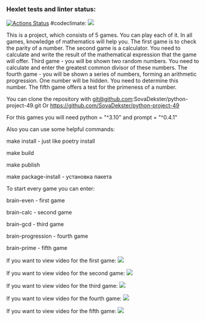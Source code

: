 ### Hexlet tests and linter status:
[![Actions Status](https://github.com/SovaDekster/python-project-49/workflows/hexlet-check/badge.svg)](https://github.com/SovaDekster/python-project-49/actions)
#codeclimate: 
<a href="https://codeclimate.com/github/SovaDekster/python-project-49/maintainability"><img src="https://api.codeclimate.com/v1/badges/9dbbc60eae0a9b25baf4/maintainability" /></a>

This is a project, which consists of 5 games. You can play each of it.
In all games, knowledge of mathematics will help you.
The first game is to check the parity of a number.
The second game is a calculator. You need to calculate and write the result of the mathematical expression that the game will offer.
Third game - you will be shown two random numbers. You need to calculate and enter the greatest common divisor of these numbers.
The fourth game - you will be shown a series of numbers, forming an arithmetic progression. One number will be hidden. You need to determine this number.
The fifth game offers a test for the primeness of a number.

You can clone the repository with git@github.com:SovaDekster/python-project-49.git
Or https://github.com/SovaDekster/python-project-49

For this games you will need python = "^3.10" and prompt = "^0.4.1"

Also you can use some helpful commands:

make install - just like poetry install

make build

make publish

make package-install - установка пакета

To start every game you can enter:

brain-even - first game

brain-calc - second game

brain-gcd - third game

brain-progression - fourth game

brain-prime - fifth game

If you want to view video for the first game: <a href="https://asciinema.org/a/uavicakSHatg4xBY7QLT3dZb0" target="_blank"><img src="https://asciinema.org/a/uavicakSHatg4xBY7QLT3dZb0.svg" /></a>

If you want to view video for the second game: <a href="https://asciinema.org/a/MPuZFEAwHPo1d3zaLT5d3VmP0" target="_blank"><img src="https://asciinema.org/a/MPuZFEAwHPo1d3zaLT5d3VmP0.svg" /></a>

If you want to view video for the third game: <a href="https://asciinema.org/a/ixY5kx26OIdiw2xhsLoQhbGDZ" target="_blank"><img src="https://asciinema.org/a/ixY5kx26OIdiw2xhsLoQhbGDZ.svg" /></a>

If you want to view video for the fourth game: <a href="https://asciinema.org/a/QPwJtbZY9W6iMSSPRqvXJZGJc" target="_blank"><img src="https://asciinema.org/a/QPwJtbZY9W6iMSSPRqvXJZGJc.svg" /></a>

If you want to view video for the fifth game: <a href="https://asciinema.org/a/525575" target="_blank"><img src="https://asciinema.org/a/525575.svg" /></a>
